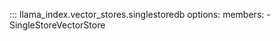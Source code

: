 ::: llama_index.vector_stores.singlestoredb
    options:
      members:
        - SingleStoreVectorStore
